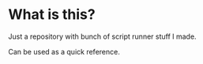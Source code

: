 # What is this?

Just a repository with bunch of script runner stuff I made.

Can be used as a quick reference.
